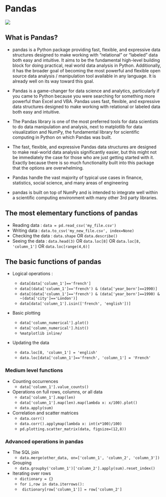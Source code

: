 # Pandas

![](https://liwaiwai.com/wp-content/uploads/2019/10/python-pandas-install-cover.jpg)

## What is Pandas?
- pandas is a Python package providing fast, flexible, and expressive data structures designed to make working with “relational” or “labeled” data both easy and intuitive. It aims to be the fundamental high-level building block for doing practical, real world data analysis in Python. Additionally, it has the broader goal of becoming the most powerful and flexible open source data analysis / manipulation tool available in any language. It is already well on its way toward this goal.
- Pandas is a game-changer for data science and analytics, particularly if you came to Python because you were searching for something more powerful than Excel and VBA. Pandas uses fast, flexible, and expressive data structures designed to make working with relational or labeled data both easy and intuitive.
- The Pandas library is one of the most preferred tools for data scientists to do data manipulation and analysis, next to matplotlib for data visualization and NumPy, the fundamental library for scientific computing in Python on which Pandas was built.

- The fast, flexible, and expressive Pandas data structures are designed to make real-world data analysis significantly easier, but this might not be immediately the case for those who are just getting started with it. Exactly because there is so much functionality built into this package that the options are overwhelming.

- Pandas handle the vast majority of typical use cases in finance, statistics, social science, and many areas of engineering
- pandas is built on top of NumPy and is intended to integrate well within a scientific computing environment with many other 3rd party libraries.

## The most elementary functions of pandas

* Reading data : `data = pd.read_csv('my_file.csv')`
* Writing data : `data.to_csv('my_new_file.csv', index=None)`
* Checking the data : `data.shape` OR `data.describe()`
* Seeing the data : `data.head(3)` OR `data.loc[8]` OR `data.loc[8, 'column_1']` OR `data.loc[range(4,6)]`
## The basic functions of pandas

* Logical operations :
  * `data[data['column_1']=='french']`
  * `data[(data['column_1']=='french') & (data['year_born']==1990)]`
  * `data[(data['column_1']=='french') & (data['year_born']==1990) & ~(data['city']=='London')]`
  * `data[data['column_1'].isin(['french', 'english'])]`
* Basic plotting

  * `data['column_numerical'].plot()`
  * `data['column_numerical'].hist()`
  * `%matplotlib inline/`
  
* Updating the data
  * `data.loc[8, 'column_1'] = 'english'`
  * `data.loc[data['column_1']=='french', 'column_1'] = 'French'`
### Medium level functions
* Counting occurrences
  * `data['column_1'].value_counts()`
* Operations on full rows, columns, or all data
  * `data['column_1'].map(len)`
  * `data['column_1'].map(len).map(lambda x: x/100).plot()`
  * `data.apply(sum)`
* Correlation and scatter matrices
  * `data.corr()`
  * `data.corr().applymap(lambda x: int(x*100)/100)`
  * `pd.plotting.scatter_matrix(data, figsize=(12,8))`
### Advanced operations in pandas

* The SQL join
  * `data.merge(other_data, on=['column_1', 'column_2', 'column_3'])`
* Grouping
  * `data.groupby('column_1')['column_2'].apply(sum).reset_index()`
* Iterating over rows
  * `dictionary = {}`
  * `for i,row in data.iterrows():`
  * ` dictionary[row['column_1']] = row['column_2']`